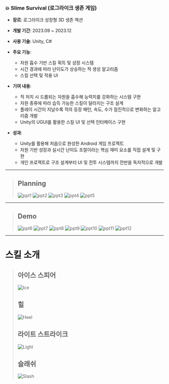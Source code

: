 ### 💥 Slime Survival (로그라이크 생존 게임)

- **장르**: 로그라이크 성장형 3D 생존 액션
- **개발 기간**: 2023.09 ~ 2023.12
- **사용 기술**: Unity, C#

- **주요 기능**:
  - 자원 흡수 기반 스킬 획득 및 성장 시스템
  - 시간 경과에 따라 난이도가 상승하는 적 생성 알고리즘
  - 스킬 선택 및 적용 UI

- **기여 내용**:
  - 적 처치 시 드롭되는 자원을 흡수해 능력치를 강화하는 시스템 구현
  - 자원 종류에 따라 습득 가능한 스킬이 달라지는 구조 설계
  - 플레이 시간이 지날수록 적의 등장 패턴, 속도, 수가 점진적으로 변화하는 알고리즘 개발
  - Unity의 UGUI를 활용한 스킬 UI 및 선택 인터페이스 구현

- **성과**:
  - Unity를 활용해 처음으로 완성한 Android 게임 프로젝트
  - 자원 기반 성장과 실시간 난이도 조절이라는 핵심 재미 요소를 직접 설계 및 구현
  - 개인 프로젝트로 구조 설계부터 UI 및 전투 시스템까지 전반을 독자적으로 개발
 
- - -

> ## Planning
> ![ppt1](Images/1.png)
> ![ppt2](Images/2.png)
> ![ppt3](Images/3.png)
> ![ppt4](Images/4.png)
> ![ppt5](Images/5.png)
- - -
> ## Demo
> ![ppt6](Images/6.png)
> ![ppt7](Images/7.png)
> ![ppt8](Images/8.png)
> ![ppt9](Images/9.png)
> ![ppt10](Images/10.png)
> ![ppt11](Images/11.png)
> ![ppt12](Images/12.png)
- - -
# 스킬 소개
> ## 아이스 스피어
> ![Ice](Images/Ice.gif)
> <br>
> ## 힐
> ![Heel](Images/Heel.gif)
> <br>
> ## 라이트 스트라이크
> ![Light](Images/Light.gif)
> <br>
> ## 슬래쉬
> ![Slash](Images/Slash.gif)
